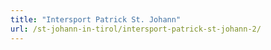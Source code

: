 ```yaml
---
title: "Intersport Patrick St. Johann"
url: /st-johann-in-tirol/intersport-patrick-st-johann-2/
---
```

